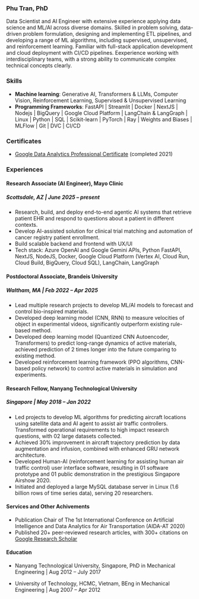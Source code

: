 ### Phu Tran, PhD

Data Scientist and AI Engineer with extensive experience applying data science and ML/AI across diverse domains. Skilled in problem solving, data-driven problem formulation, designing and implementing ETL pipelines, and developing a range of ML algorithms, including supervised, unsupervised, and reinforcement learning. Familiar with full-stack application development and cloud deployment with CI/CD pipelines. Eexperience working with interdisciplinary teams, with a strong ability to communicate complex technical concepts clearly.

### Skills

- **Machine learning**: Generative AI, Transformers & LLMs, Computer Vision, Reinforcement Learning, Supervised & Unsupervised Learning
- **Programming Frameworks**: FastAPI | Streamlit | Docker | NextJS | Nodejs | BigQuery | Google Cloud Platform | LangChain & LangGraph | Linux | Python | SQL | Scikit-learn | PyTorch | Ray | Weights and Biases | MLFlow | Git | DVC | CI/CD 

### Certificates

- [Google Data Analytics Professional Certificate](https://coursera.org/share/927df74ee6f0507b09df3bd1dc926306) (completed 2021)

### Experiences

#### Research Associate (AI Engineer), Mayo Clinic
##### Scottsdale, AZ | June 2025 – present

- Research, build, and deploy end-to-end agentic AI systems that retrieve patient EHR and respond to questions about a patient in different contexts.
- Develop AI-assisted solution for clinical trial matching and automation of cancer registry patient enrollment.
- Build scalable backend and frontend with UX/UI
- Tech stack: Azure OpenAI and Google Gemini APIs, Python FastAPI, NextJS, NodeJS, Docker, Google Cloud Platform (Vertex AI, Cloud Run, Cloud Build, BigQuery, Cloud SQL), LangChain, LangGraph

#### Postdoctoral Associate, Brandeis University
##### Waltham, MA | Feb 2022 – Apr 2025

- Lead multiple research projects to develop ML/AI models to forecast and control bio-inspired materials.
- Developed deep learning model (CNN, RNN) to measure velocities of object in experimental videos, significantly outperform existing rule-based method.
- Developed deep learning model (Quantized CNN Autoencoder, Transformers) to predict long-range dynamics of active materials, achieved prediction of 2 times longer into the future comparing to existing method.
- Developed reinforcement learning framework (PPO algorithms, CNN-based policy network) to control active materials in simulation and experiments.

#### Research Fellow, Nanyang Technological University
##### Singapore | May 2018 – Jan 2022

- Led projects to develop ML algorithms for predicting aircraft locations using satellite data and AI agent to assist air traffic controllers. Transformed operational requirements to high impact research questions, with 02 large datasets collected.
- Achieved 30% improvement in aircraft trajectory prediction by data augmentation and infusion, combined with enhanced GRU network architecture.
- Developed Human-AI (reinforcement learning for assisting human air traffic control) user interface software, resulting in 01 software prototype and 01 public demonstration in the prestigious Singapore Airshow 2020.
- Initiated and deployed a large MySQL database server in Linux (1.6 billion rows of time series data), serving 20 researchers.

#### Services and Other Achivements

- Publication Chair of The 1st International Conference on Artificial Intelligence and Data Analytics for Air Transportation (AIDA-AT 2020)
- Published 20+ peer-reviewed research articles, with 300+ citations on [Google Research Scholar](https://scholar.google.com/citations?user=-fjvA6QAAAAJ&hl=en)


#### Education

- Nanyang Technological University, Singapore, PhD in Mechanical Engineering | Aug 2012 – July 2017

- University of Technology, HCMC, Vietnam, BEng in Mechanical Engineering | Aug 2007 – Apr 2012